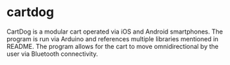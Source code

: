 # cartdog
CartDog is a modular cart operated via iOS and Android smartphones. The program is run via Arduino and references multiple libraries mentioned in README. The program allows for the cart to move omnidirectional by the user via Bluetooth connectivity.
